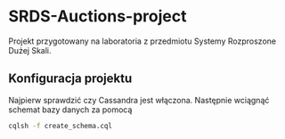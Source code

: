 # SRDS-Auctions-project
Projekt przygotowany na laboratoria z przedmiotu Systemy Rozproszone Dużej Skali.

## Konfiguracja projektu
Najpierw sprawdzić czy Cassandra jest włączona. Następnie wciągnąć schemat bazy danych za pomocą 
``` bash
cqlsh -f create_schema.cql 
```
